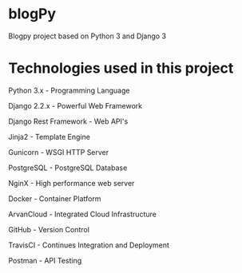# blogPy
Blogpy project based on Python 3 and Django 3

# Technologies used in this project
Python 3.x - Programming Language

Django 2.2.x - Powerful Web Framework

Django Rest Framework - Web API's

Jinja2 - Template Engine

Gunicorn - WSGI HTTP Server

PostgreSQL - PostgreSQL Database

NginX - High performance web server

Docker - Container Platform

ArvanCloud - Integrated Cloud Infrastructure

GitHub - Version Control

TravisCI - Continues Integration and Deployment

Postman - API Testing

